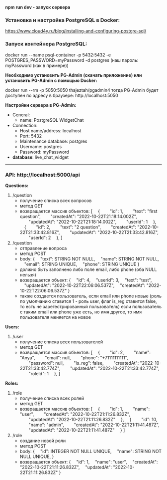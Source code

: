 **npm run dev - запуск сервера**

### Установка и настройка PostgreSQL в Docker:

https://www.cloud4y.ru/blog/installing-and-configuring-postgre-sql/

### Запуск контейнера PostgreSQL:

docker run --name psql-container -p 5432:5432 -e POSTGRES_PASSWORD=myPassword -d postgres
(наш пароль: myPassword (как в примере))

**Необходимо установить PG-Admin (скачать приложение) или установить PG-Admin с помощью Docker:**

docker run --rm -p 5050:5050 thajeztah/pgadmin4
тогда PG-Admin будет доступен по адресу в браузере: http://localhost:5050

**Настройки сервера в PG-Admin:**

- General:
  - name: PostgreSQL WidgetChat
- Connection:
  - Host name/address: localhost
  - Port: 5432
  - Maintenance database: postgres
  - Username: postgres
  - Password: myPassword
- **database**: live_chat_widget

---

### API: http://localhost:5000/api

**Questions:**

1. /question
   - получение списка всех вопросов
   - метод GET
   - возвращается массив объектов:
     [
     &emsp;{
     &emsp;&emsp;"id": 1,
     &emsp;&emsp;"text": "first question",
     &emsp;&emsp;"createdAt": "2022-10-22T21:18:14.002Z",
     &emsp;&emsp;"updatedAt": "2022-10-22T21:18:14.002Z",
     &emsp;&emsp;"userId": 1
     &emsp;},
     &emsp;{
     &emsp;&emsp;"id": 2,
     &emsp;&emsp;"text": "2 question",
     &emsp;&emsp;"createdAt": "2022-10-22T21:33:42.816Z",
     &emsp;&emsp;"updatedAt": "2022-10-22T21:33:42.816Z",
     &emsp;&emsp;"userId": 2
     &emsp;},
     ]
2. /question
   - отправление вопроса
   - метод POST
   - body:
     {
     &emsp;"text": STRING NOT NULL,
     &emsp;"name": STRING NOT NULL,
     &emsp;"email": STRING UNIQUE,
     &emsp;"phone": STRING UNIQUE
     }
   - должно быть заполнено либо поле email, либо phone (оба NULL нельзя)
   - возвращается объект:
     {
     &emsp;"id": 4,
     &emsp;"userId": 3,
     &emsp;"text": "test",
     &emsp;"updatedAt": "2022-10-22T22:06:06.537Z",
     &emsp;"createdAt": "2022-10-22T22:06:06.537Z"
     }
   - также создается пользователь, если email или phone новые (роль по умолчанию ставится 1 - роль user, флаг is_reg ставится false, то есть не зарегестрированный пользователь)
     если пользователь с таким email или phone уже есть, но имя другое, то имя пользователя меняется на новое

**Users:**

1. /user
   - получение списка всех пользователей
   - метод GET
   - возвращается массив объектов:
     [
     &emsp;{
     &emsp;&emsp;"id": 2,
     &emsp;&emsp;"name": "Anya",
     &emsp;&emsp;"email": null,
     &emsp;&emsp;"phone": "+71111111111",
     &emsp;&emsp;"password": null,
     &emsp;&emsp;"is_reg": false,
     &emsp;&emsp;"createdAt": "2022-10-22T21:33:42.774Z",
     &emsp;&emsp;"updatedAt": "2022-10-22T21:33:42.774Z",
     &emsp;&emsp;"roleId": 1
     &emsp;},
     ]

**Roles:**

1. /role
   - получение списка всех ролей
   - метод GET
   - возвращается массив объектов:
     [
     &emsp;{
     &emsp;&emsp;"id": 1,
     &emsp;&emsp;"name": "user",
     &emsp;&emsp;"createdAt": "2022-10-22T21:11:26.832Z",
     &emsp;&emsp;"updatedAt": "2022-10-22T21:11:26.832Z"
     &emsp;},
     &emsp;{
     &emsp;&emsp;"id": 10,
     &emsp;&emsp;"name": "admin",
     &emsp;&emsp;"createdAt": "2022-10-22T21:11:41.487Z",
     &emsp;&emsp;"updatedAt": "2022-10-22T21:11:41.487Z"
     &emsp;}
     ]
2. /role
   - создание новой роли
   - метод POST
   - body:
     {
     &emsp;"id": INTEGER NOT NULL UNIQUE,
     &emsp;"name": STRING NOT NULL UNIQUE,
     }
   - возвращается объект:
     {
     &emsp;"id": 1,
     &emsp;"name": "user",
     &emsp;"createdAt": "2022-10-22T21:11:26.832Z",
     &emsp;"updatedAt": "2022-10-22T21:11:26.832Z"
     }
